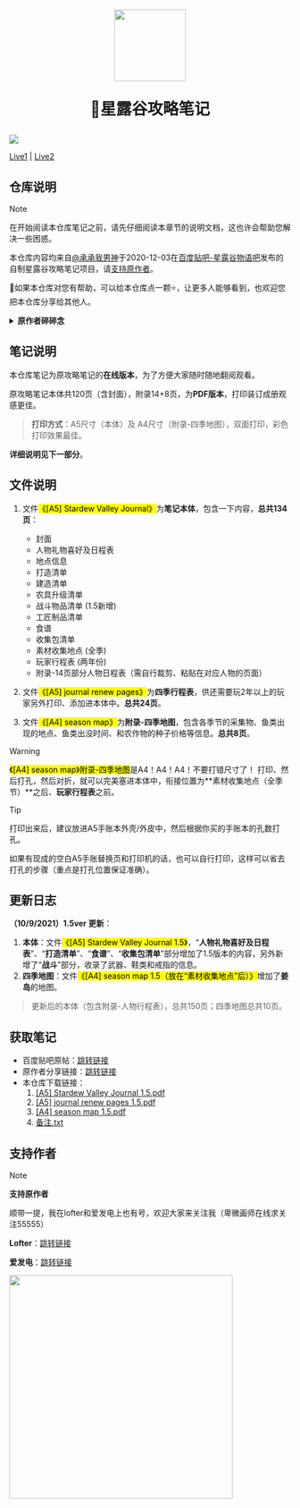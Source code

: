 <h1 align="center">
  <img src="https://cdn.jsdelivr.net/gh/Pi3-l22/Stardew_Valley_Image/cover1.5.png" width=128>
  <p>📔星露谷攻略笔记</p>
</h1>

![](https://cdn.jsdelivr.net/gh/Pi3-l22/Stardew_Valley_Image/review.png)

[Live1](https://sv.pi3.fun) | [Live2](https://blog.pi3.fun/stardew-valley/)

## 仓库说明

> [!NOTE]
> 在开始阅读本仓库笔记之前，请先仔细阅读本章节的说明文档，这也许会帮助您解决一些困惑。

本仓库内容均来自[@承承我男神](https://tieba.baidu.com/p/7128486926?share=9105&fr=sharewise&see_lz=0&share_from=post&sfc=copy&client_type=2&client_version=12.66.1.2&st=1729069941&is_video=false&unique=F5E59FF8A8BEBAF532557E2BDC16EC6F)于2020-12-03在[百度贴吧-星露谷物语吧](https://jump2.bdimg.com/f?kw=%E6%98%9F%E9%9C%B2%E8%B0%B7%E7%89%A9%E8%AF%AD&ie=utf-8)发布的自制星露谷攻略笔记项目，请[支持原作者](#donate)。

🚀如果本仓库对您有帮助，可以给本仓库点一颗⭐，让更多人能够看到，也欢迎您把本仓库分享给其他人。

<details>
<summary><strong>原作者碎碎念</strong></summary>

2020-11-11 原帖：[跳转链接](https://tieba.baidu.com/p/7082095055?share=9105&fr=sharewise&see_lz=0&share_from=post&sfc=copy&client_type=2&client_version=12.66.1.2&st=1729073343&is_video=false&unique=D0D1D85F8429AE3CC59ED4F7E7763564)

大家好，这是萌新第一次发贴，若有格式不规范的地方希望多多包涵+指正。

我在制作一份**攻略+手账模式**的笔记。

**攻略部分**（根据游戏1.4版本）包含：

1. 人物的礼物喜好+日常作息行程表
2. 地点的营业休业时间表
3. 菜单打造的材料和解锁条件一览
4. 罗宾的木匠店打造农舍/升级房屋所需要的材料
5. 铁匠铺升级农具所需要的材料
6. 工匠制品所需要的原材料、酿造/腌制时间及基本售价
7. 料理的材料和食谱的获得来源
8. 社区中心的收集包所需要的材料和解锁奖励
9. 每季的当季作物及种子售价、当季鱼类及相应的垂钓地点

方便玩家随时翻阅所需要的信息。

**手账部分**即日程表，用来记录游戏过程中的“**每日任务**”、今日计划的农活/其他活、需要送礼的对象等等。

这个项目是用**AI（adobe illustrator）**和**Indesign**排版，用sketchbook和procreate绘制插画。

目前项目进度大概是这样：
（各part只展示部分内容，并非全部内容）
![](https://cdn.jsdelivr.net/gh/Pi3-l22/pico_rep/img/t1.jpg)
![](https://cdn.jsdelivr.net/gh/Pi3-l22/pico_rep/img/t2.jpg)
![](https://cdn.jsdelivr.net/gh/Pi3-l22/pico_rep/img/t3.jpg)
![](https://cdn.jsdelivr.net/gh/Pi3-l22/pico_rep/img/t4.jpg)
![](https://cdn.jsdelivr.net/gh/Pi3-l22/pico_rep/img/t5.jpg)
![](https://cdn.jsdelivr.net/gh/Pi3-l22/pico_rep/img/t6.jpg)

**当季作物地图**：

![](https://cdn.jsdelivr.net/gh/Pi3-l22/pico_rep/img/t7.jpg)

**月计划和周计划部分**：

![](https://cdn.jsdelivr.net/gh/Pi3-l22/pico_rep/img/t8.jpg)

关于攻略部分的内容，我希望达到的效果是**涵盖面尽可能的广**、在尽可能使通关过程顺畅的同时又**不剧透太多**使得新鲜感和惊喜度下降，所以攻略部分的内容其实是比较**粗糙**、**不精细**的。我的目标只是想做一个方便在游戏进行时同步查阅的线下笔记而已，太详尽就**失去探索的乐趣**了。

另外我也希望能做到**交互设计**的理念，由笔记本完善游戏体验、由游戏完善笔记本，所以**手账部分**连月计划部分都是**完全空白**的，希望由玩家自己查看杂货店布告板的月历，自己填写当季的生日村民、节日信息，也可以记下作物预计成熟的日子，希望这点不便可以转换成**沉浸感**。

**星露谷**是我第一款玩得如此认真投入的游戏，这游戏玩起来**巨有毒**，想着结束了今天就退出了，结果又想起“哎呀作物快熟了，看看今天可以收成了没” “天气预告说明天雨天，想继续攻略矿井的进度”，就这样**不知不觉**玩到了早上。

**第一次玩**，在没有查wiki的情况下懵懵懂懂地感受到了**很多惊喜**，也有很多**悔断肠**的操作，例如不清楚作物的成长天数刚播种没几天就换季了（**nmd**），还有例如不知道村民们的喜好乱送了很多垃圾，过了一年好感度完全没有（只有流浪汉只要是吃的什么都喜欢，勉强有了两心呜呜），还有不小心把收集包的材料卖了、忘了摸狗子、摸鸡鸡（这个不准叠词！）、摸牛子（这个不准加“子”！）等等琐碎的**小遗憾**……总的来说就是，每天要做的事情太多了，第一次玩非常**手忙脚乱**，没有好好安排自己的行程，所以后来就想：下次再玩前要查好攻略，备好笔记本记录“今日行程”、抄下必要的信息（成长天数、村民的喜好、制作材料等等）再玩吧。

等终于不懂经历了多少次期末（每次都喊着考完这轮就回去星露谷种田，但最后都**未能如愿以偿**）终于能快乐回归星露谷时，我发现了一个问题……有太多必要信息需要摘抄了，重点是我的字很丑，所以就想：为什么不干脆整理好了之后打印出来呢？——>既然要打印，为什么我不重新设计排版成我喜欢的样子呢？

所以就有了这个**攻略+手账**的**星露谷笔记**

我非常喜欢星露谷，所以想认真去玩，投入在这个世界的每一秒都**很开心、很充实、很满足**。希望这份自制攻略笔记本也能把这种**沉浸感分享给大家**。

目前的进度还剩下1）**封面设计**、2）**部分“收集包”的插画**、3）**月（季）末的插画**、4）**最后的微调排版**。

预计**本月底**可以完成，届时会发pdf版上来。

（如果希望自己客制化的话，可以在下面留言，我也可以打包indesign文件，可以根据模板自己DIY）

（望我这个flag可以如期完成吧（祈祷）

（话说感觉我完成这个项目之后也还不能回去种田，我还有本子还没画完呜呜……有喜欢bl的腐女腐男感兴趣吗

</details>

## 笔记说明

本仓库笔记为原攻略笔记的**在线版本**，为了方便大家随时随地翻阅观看。

原攻略笔记本体共120页（含封面），附录14+8页，为**PDF版本**，打印装订成册观感更佳。

> **打印方式**：A5尺寸（本体）及 A4尺寸（附录-四季地图），双面打印，彩色打印效果最佳。

**详细说明见下一部分**。


## 文件说明

1. 文件<mark>《[A5] Stardew Valley Journal》</mark>为**笔记本体**，包含一下内容，**总共134页**：
      - 封面
      - 人物礼物喜好及日程表
      - 地点信息
      - 打造清单
      - 建造清单
      - 农具升级清单
      - 战斗物品清单 (1.5新增)
      - 工匠制品清单
      - 食谱
      - 收集包清单
      - 素材收集地点 (全季)
      - 玩家行程表 (两年份)
      - 附录-14页部分人物日程表（需自行裁剪、粘贴在对应人物的页面）

2.  文件<mark>《[A5] journal renew pages》</mark>为**四季行程表**，供还需要玩2年以上的玩家另外打印、添加进本体中。**总共24页**。

3.  文件<mark>《[A4] season map》</mark>为**附录-四季地图**，包含各季节的采集物、鱼类出现的地点、鱼类出没时间、和农作物的种子价格等信息。**总共8页**。
> [!WARNING]
> <mark>《[A4] season map》附录-四季地图</mark>是A4！A4！A4！不要打错尺寸了！ 打印、然后打孔，然后对折，就可以完美塞进本体中，衔接位置为**素材收集地点（全季节）**之后、**玩家行程表**之前。

> [!TIP]
> 打印出来后，建议放进A5手账本外壳/外皮中，然后根据你买的手账本的孔数打孔。
> 
> 如果有现成的空白A5手账替换页和打印机的话，也可以自行打印，这样可以省去打孔的步骤（重点是打孔位置保证准确）。

## 更新日志

**（10/9/2021）1.5ver 更新**：

1. **本体**：文件<mark>《[A5] Stardew Valley Journal 1.5》</mark>，“**人物礼物喜好及日程表**”、“**打造清单**”、“**食谱**”、“**收集包清单**”部分增加了1.5版本的内容，另外新增了“**战斗**”部分，收录了武器、鞋类和戒指的信息。
2. **四季地图**：文件<mark>《[A4] season map 1.5（放在“素材收集地点”后）》</mark>增加了**姜岛**的地图。

> 更新后的本体（包含附录-人物行程表），总共150页；四季地图总共10页。

## 获取笔记

- 百度贴吧原帖：[跳转链接](https://tieba.baidu.com/p/7128486926?share=9105&fr=sharewise&see_lz=0&share_from=post&sfc=copy&client_type=2&client_version=12.66.1.2&st=1729069941&is_video=false&unique=F5E59FF8A8BEBAF532557E2BDC16EC6F)
- 原作者分享链接：[跳转链接](https://pan.baidu.com/wap/init?surl=eNn3AAaRuFdxIICgPxf89g&pwd=keuh)
- 本仓库下载链接：
    1. [[A5] Stardew Valley Journal 1.5.pdf](./assets/[A5]%20Stardew%20Valley%20Journal%201.5.pdf) 
    2. [[A5] journal renew pages 1.5.pdf](./assets/[A5]%20journal%20renew%20pages.pdf)
    3. [[A4] season map 1.5.pdf](./assets/[A4]%20season%20map%201.5.pdf)
    4. [备注.txt](./assets/备注.txt)

## 支持作者<span id="donate"></span>

> [!NOTE]
> **支持原作者**
> 
> 顺带一提，我在lofter和爱发电上也有号，欢迎大家来关注我（卑微画师在线求关注55555）
> 
> **Lofter**：<a href="https://yenyow.lofter.com" target="_blank">跳转链接</a>
> 
> **爱发电**：<a href="https://afdian.net/@yenyow" target="_blank">跳转链接</a>

<a href="https://cdn.jsdelivr.net/gh/Pi3-l22/pico_rep/img/donate.jpg"><img src="https://cdn.jsdelivr.net/gh/Pi3-l22/pico_rep/img/buy_me_a_coffee.png" width="400"></a>


